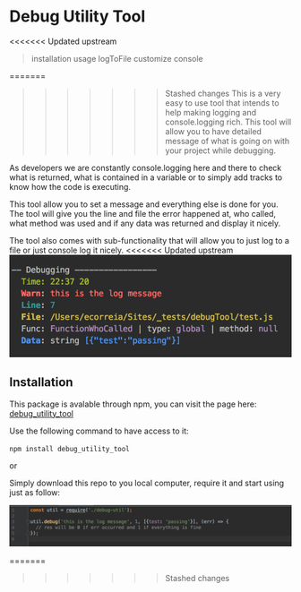 # Debug Utility Tool
<<<<<<< Updated upstream

> installation usage logToFile customize console

=======
>>>>>>> Stashed changes
This is a very easy to use tool that intends to help making 
logging and console.logging rich. This tool will allow you 
to have detailed message of what is going on with your project 
while debugging.

As developers we are constantly console.logging here and there
to check what is returned, what is contained in a variable or 
to simply add tracks to know how the code is executing. 

This tool allow you to set a message and everything else is done
for you. The tool will give you the line and file the error happened
at, who called, what method was used and if any data was returned and
display it nicely.

The tool also comes with sub-functionality that will allow you to
just log to a file or just console log it nicely.
<<<<<<< Updated upstream
![console](https://raw.githubusercontent.com/ECorreia45/imgs/master/console.png)

## Installation 

This package is avalable through npm, you can visit the page here: [debug_utility_tool](https://www.npmjs.com/package/debug_utility_tool)

Use the following command to have access to it:

``npm install debug_utility_tool``

or

Simply download this repo to you local computer, require it and start using just as follow:

![console](https://raw.githubusercontent.com/ECorreia45/imgs/master/require.png)

=======
>>>>>>> Stashed changes

